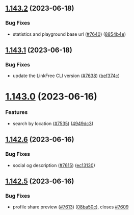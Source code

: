 ## [1.143.2](https://github.com/EddieHubCommunity/LinkFree/compare/v1.143.1...v1.143.2) (2023-06-18)


### Bug Fixes

*  statistics and playground base url ([#7640](https://github.com/EddieHubCommunity/LinkFree/issues/7640)) ([8854b4e](https://github.com/EddieHubCommunity/LinkFree/commit/8854b4e491ec70010b2a4517af857abb4cc10b28))



## [1.143.1](https://github.com/EddieHubCommunity/LinkFree/compare/v1.143.0...v1.143.1) (2023-06-18)


### Bug Fixes

* update the LinkFree CLI version ([#7638](https://github.com/EddieHubCommunity/LinkFree/issues/7638)) ([bef374c](https://github.com/EddieHubCommunity/LinkFree/commit/bef374c6dbe8c7ae24b46546aead73ee1faa3ae1))



# [1.143.0](https://github.com/EddieHubCommunity/LinkFree/compare/v1.142.6...v1.143.0) (2023-06-16)


### Features

* search by location ([#7535](https://github.com/EddieHubCommunity/LinkFree/issues/7535)) ([4949dc3](https://github.com/EddieHubCommunity/LinkFree/commit/4949dc395d9c15ce18e67c0310012fee4a17304c))



## [1.142.6](https://github.com/EddieHubCommunity/LinkFree/compare/v1.142.5...v1.142.6) (2023-06-16)


### Bug Fixes

* social og description ([#7615](https://github.com/EddieHubCommunity/LinkFree/issues/7615)) ([ec13130](https://github.com/EddieHubCommunity/LinkFree/commit/ec131305fda66ee6b02c789239e7e18c2cf27ccb))



## [1.142.5](https://github.com/EddieHubCommunity/LinkFree/compare/v1.142.4...v1.142.5) (2023-06-16)


### Bug Fixes

* profile share preview ([#7613](https://github.com/EddieHubCommunity/LinkFree/issues/7613)) ([08ba50c](https://github.com/EddieHubCommunity/LinkFree/commit/08ba50c8d8709e870484890e4a37da944ebf969c)), closes [#7609](https://github.com/EddieHubCommunity/LinkFree/issues/7609)



